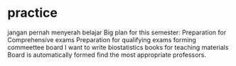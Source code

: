 # practice
jangan pernah menyerah belajar
Big plan for this semester: 
Preparation for Comprehensive exams 
Preparation for qualifying exams 
forming commeettee board 
I want to write biostatistics books for teaching materials 
Board is automatically formed
find the most appropriate professors. 

